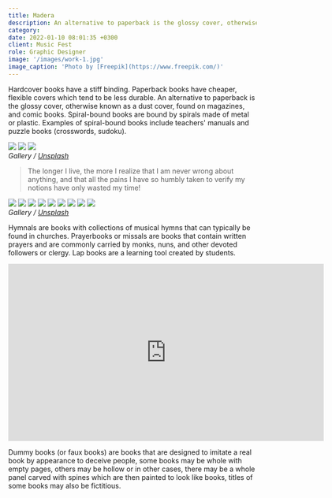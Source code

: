 ```yaml
---
title: Madera
description: An alternative to paperback is the glossy cover, otherwise known as a dust cover, found on magazines, and comic books.
category: 
date: 2022-01-10 08:01:35 +0300
client: Music Fest
role: Graphic Designer
image: '/images/work-1.jpg'
image_caption: 'Photo by [Freepik](https://www.freepik.com/)'
---
```


Hardcover books have a stiff binding. Paperback books have cheaper, flexible covers which tend to be less durable. An alternative to paperback is the glossy cover, otherwise known as a dust cover, found on magazines, and comic books. Spiral-bound books are bound by spirals made of metal or plastic. Examples of spiral-bound books include teachers' manuals and puzzle books (crosswords, sudoku).

<div class="gallery-box">
  <div class="gallery">
    <img src="/images/post-1.jpg" loading="lazy">
    <img src="/images/post-2.jpg" loading="lazy">
    <img src="/images/post-3.jpg" loading="lazy">
  </div>
  <em>Gallery / <a href="https://unsplash.com/" target="_blank">Unsplash</a></em>
</div>



> The longer I live, the more I realize that I am never wrong about anything, and that all the pains I have so humbly taken to verify my notions have only wasted my time!

<div class="gallery-box">
  <div class="gallery">
    <img src="/images/post-1.jpg" loading="lazy">
    <img src="/images/post-2.jpg" loading="lazy">
    <img src="/images/post-3.jpg" loading="lazy">
    <img src="/images/post-4.jpg" loading="lazy">
    <img src="/images/post-8.jpg" loading="lazy">
    <img src="/images/post-5.jpg" loading="lazy">
    <img src="/images/post-1.jpg" loading="lazy">
    <img src="/images/post-2.jpg" loading="lazy">
    <img src="/images/post-3.jpg" loading="lazy">
  </div>
  <em>Gallery / <a href="https://unsplash.com/" target="_blank">Unsplash</a></em>
</div>

Hymnals are books with collections of musical hymns that can typically be found in churches. Prayerbooks or missals are books that contain written prayers and are commonly carried by monks, nuns, and other devoted followers or clergy. Lap books are a learning tool created by students.

<p><iframe src="https://player.vimeo.com/video/148003889?h=d36b8b4cbb" loading="lazy" width="640" height="360" frameborder="0" allowfullscreen></iframe></p>

Dummy books (or faux books) are books that are designed to imitate a real book by appearance to deceive people, some books may be whole with empty pages, others may be hollow or in other cases, there may be a whole panel carved with spines which are then painted to look like books,  titles of some books may also be fictitious.

